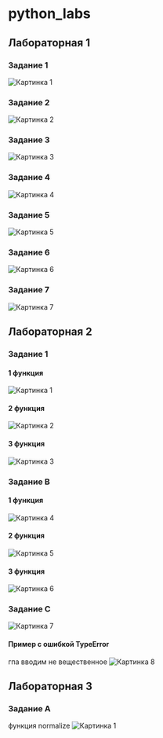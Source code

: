 # python_labs

## Лабораторная 1

### Задание 1

![Картинка 1](./images/lab01/img01.png)


### Задание 2

![Картинка 2](./images/lab01/img02.png)


### Задание 3

![Картинка 3](./images/lab01/img03.png)


### Задание 4

![Картинка 4](./images/lab01/img04.png)


### Задание 5

![Картинка 5](./images/lab01/img05.png)


### Задание 6

![Картинка 6](./images/lab01/img06.png)

### Задание 7

![Картинка 7](./images/lab01/img07.png)



## Лабораторная 2

### Задание 1
#### 1 функция
![Картинка 1](./images/lab02/img01.png)
#### 2 функция
![Картинка 2](./images/lab02/img02.png)
#### 3 функция
![Картинка 3](./images/lab02/img03.png)


### Задание B
#### 1 функция
![Картинка 4](./images/lab02/img04.png)
#### 2 функция
![Картинка 5](./images/lab02/img05.png)
#### 3 функция
![Картинка 6](./images/lab02/img06.png)



### Задание С
![Картинка 7](./images/lab02/img07.png)

#### Пример с ошибкой TypeError
гпа вводим не вещественное
![Картинка 8](./images/lab02/img08.png)


## Лабораторная 3
### Задание А
функция normalize
![Картинка 1](./images/lab03/img01.png)

